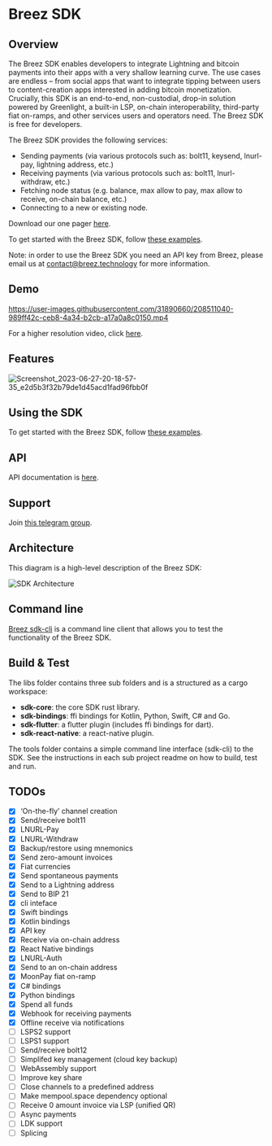 # Breez SDK

## Overview
The Breez SDK enables developers to integrate Lightning and bitcoin payments into their apps with a very shallow learning curve. The use cases are endless – from social apps that want to integrate tipping between users to content-creation apps interested in adding bitcoin monetization. Crucially, this SDK is an end-to-end, non-custodial, drop-in solution powered by Greenlight, a built-in LSP, on-chain interoperability, third-party fiat on-ramps, and other services users and operators need. The Breez SDK is free for developers.
   
The Breez SDK provides the following services:
* Sending payments (via various protocols such as: bolt11, keysend, lnurl-pay, lightning address, etc.)
* Receiving payments (via various protocols such as: bolt11, lnurl-withdraw, etc.)
* Fetching node status (e.g. balance, max allow to pay, max allow to receive, on-chain balance, etc.)
* Connecting to a new or existing node.

Download our one pager [here](https://drive.google.com/file/d/1MBINTyEXX9tFLVXd3QoTUKLNWgjgWN2I/view?usp=drivesdk). 

To get started with the Breez SDK, follow [these examples](https://sdk-doc.breez.technology/).

Note: in order to use the Breez SDK you need an API key from Breez, please email us at contact@breez.technology for more information.

## Demo

https://user-images.githubusercontent.com/31890660/208511040-989ff42c-ceb8-4a34-b2cb-a17a0a8c0150.mp4

For a higher resolution video, click [here](https://youtu.be/PRVWB4K52Es).

## Features

![Screenshot_2023-06-27-20-18-57-35_e2d5b3f32b79de1d45acd1fad96fbb0f](https://github.com/breez/breez-sdk/assets/31890660/e54cf75a-b9e4-43c7-a448-34da4022c59f)

## Using the SDK
To get started with the Breez SDK, follow [these examples](https://sdk-doc.breez.technology/).

## API
API documentation is [here](https://breez.github.io/breez-sdk-rustdoc/doc/breez_sdk_core/). 

## Support
Join [this telegram group](https://t.me/breezsdk).

## Architecture
This diagram is a high-level description of the Breez SDK:

![SDK Architecture](https://user-images.githubusercontent.com/31890660/208512955-6e648b86-4c8a-457a-b844-3dda8b2aa8ec.png)

## Command line
[Breez sdk-cli](https://github.com/breez/breez-sdk/tree/main/tools/sdk-cli) is a command line client that allows you to test the functionality of the Breez SDK.

## Build & Test
The libs folder contains three sub folders and is a structured as a cargo workspace:
* **sdk-core**: the core SDK rust library. 
* **sdk-bindings**: ffi bindings for Kotlin, Python, Swift, C# and Go. 
* **sdk-flutter**: a flutter plugin (includes ffi bindings for dart).
* **sdk-react-native**: a react-native plugin.

The tools folder contains a simple command line interface (sdk-cli) to the SDK.
See the instructions in each sub project readme on how to build, test and run.

## TODOs
- [x] ‘On-the-fly’ channel creation
- [x] Send/receive bolt11
- [x] LNURL-Pay
- [x] LNURL-Withdraw
- [x] Backup/restore using mnemonics 
- [x] Send zero-amount invoices
- [x] Fiat currencies
- [x] Send spontaneous payments
- [x] Send to a Lightning address
- [x] Send to BIP 21
- [x] cli inteface 
- [x] Swift bindings
- [x] Kotlin bindings
- [x] API key
- [x] Receive via on-chain address
- [x] React Native bindings
- [x] LNURL-Auth
- [x] Send to an on-chain address
- [x] MoonPay fiat on-ramp
- [x] C# bindings 
- [x] Python bindings 
- [x] Spend all funds
- [x] Webhook for receiving payments
- [x] Offline receive via notifications
- [ ] LSPS2 support 
- [ ] LSPS1 support
- [ ] Send/receive bolt12
- [ ] Simplifed key management (cloud key backup)
- [ ] WebAssembly support
- [ ] Improve key share 
- [ ] Close channels to a predefined address 
- [ ] Make mempool.space dependency optional 
- [ ] Receive 0 amount invoice via LSP (unified QR)
- [ ] Async payments
- [ ] LDK support
- [ ] Splicing

